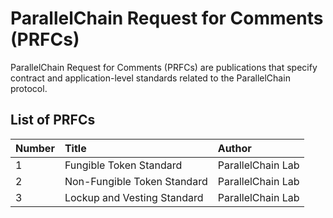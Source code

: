 # ParallelChain Request for Comments (PRFCs)

ParallelChain Request for Comments (PRFCs) are publications that specify contract and application-level standards related to the ParallelChain protocol.

## List of PRFCs

| Number | Title | Author |
|:--|:--|:--|
|1 |Fungible Token Standard |ParallelChain Lab|
|2 |Non-Fungible Token Standard |ParallelChain Lab|
|3 |Lockup and Vesting Standard |ParallelChain Lab|

